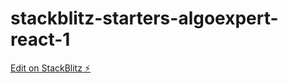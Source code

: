 # stackblitz-starters-algoexpert-react-1

[Edit on StackBlitz ⚡️](https://stackblitz.com/edit/stackblitz-starters-lpms2t)